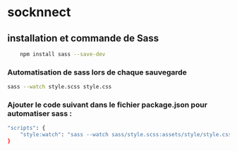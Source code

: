 # socknnect

## installation et commande de Sass

```bash
    npm install sass --save-dev
```

### Automatisation de sass lors de chaque sauvegarde

```bash
sass --watch style.scss style.css
```

### Ajouter le code suivant dans le fichier package.json pour automatiser sass :

```bash
"scripts": {
    "style:watch": "sass --watch sass/style.scss:assets/style/style.css"
}
```
